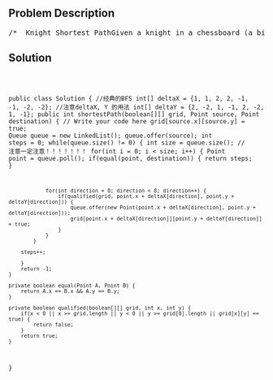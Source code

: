 <!--
<style>
  body { font-family: Arial, sans-serif; }
  .container { max-width: 100%; margin: 0 auto; padding: 10px; }
  .comment-block { max-width: 30%; background-color: #f9f9f9; padding: 10px; border-left: 5px solid #ccc; overflow-wrap: break-word; white-space: pre-wrap; }
  .code-block { background-color: #f4f4f4; padding: 10px; border: 1px solid #ddd; overflow-wrap: break-word; white-space: pre-wrap; }
</style>
-->

<div class='container'>
<h2>Problem Description</h2>
<div class='comment-block'>
<pre>
/*  Knight Shortest PathGiven a knight in a chessboard (a binary matrix with 0 as empty and 1 as barrier) with a sourceposition,find the shortest path to a destination position, return the length of the route.Return -1 if knight can not reached.ClarificationIf the knight is at (x, y), he can get to the following positions in one step:(x + 1, y + 2)(x + 1, y - 2)(x - 1, y + 2)(x - 1, y - 2)(x + 2, y + 1)(x + 2, y - 1)(x - 2, y + 1)(x - 2, y - 1)Example[[0,0,0], [0,0,0], [0,0,0]]source = [2, 0] destination = [2, 2] return 2[[0,1,0], [0,0,0], [0,0,0]]source = [2, 0] destination = [2, 2] return 6[[0,1,0], [0,0,1], [0,0,0]]source = [2, 0] destination = [2, 2] return -1*//** * Definition for a point. * public class Point { *     publoc int x, y; *     public Point() { x = 0; y = 0; } *     public Point(int a, int b) { x = a; y = b; } * } */    /**     * @param grid a chessboard included 0 (false) and 1 (true)     * @param source, destination a point     * @return the shortest path     */</pre>
</div>

<h2>Solution</h2>
<div class='code-block'>
<pre><code class='language-java'>

public class Solution { //经典的BFS
    int[] deltaX = {1, 1, 2, 2, -1, -1, -2, -2}; //注意deltaX, Y 的用法
    int[] deltaY = {2, -2, 1, -1, 2, -2, 1, -1};
    public int shortestPath(boolean[][] grid, Point source, Point destination) {
        // Write your code here
        grid[source.x][source.y] = true;
        Queue<Point> queue = new LinkedList<Point>();
        queue.offer(source);
        int steps = 0;
        while(queue.size() != 0) {
            int size = queue.size(); // 注意一定注意！！！！！！！
            for(int i = 0; i < size; i++) {
                Point point = queue.poll();
                if(equal(point, destination)) {
                    return steps;
                }
                
                for(int direction = 0; direction < 8; direction++) {
                    if(qualified(grid, point.x + deltaX[direction], point.y + deltaY[direction])) {
                        queue.offer(new Point(point.x + deltaX[direction], point.y + deltaY[direction]));
                        grid[point.x + deltaX[direction]][point.y + deltaY[direction]] = true;
                    }
                }
            }
            
        steps++;
        
        }
        return -1;
    }
    
    private boolean equal(Point A, Point B) {
        return A.x == B.x && A.y == B.y;
    }
    
    private boolean qualified(boolean[][] grid, int x, int y) {
        if(x < 0 || x >= grid.length || y < 0 || y >= grid[0].length || grid[x][y] == true) {
            return false;
        }
        return true;
    }
}</code></pre>
</div>
</div>
